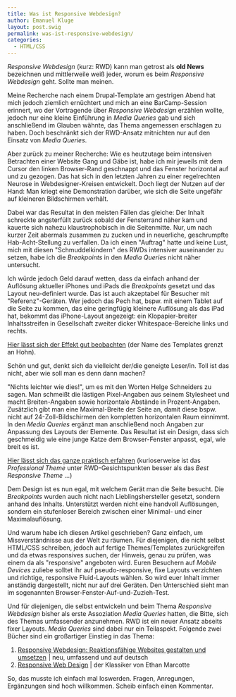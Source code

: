 ```yaml
---
title: Was ist Responsive Webdesign?
author: Emanuel Kluge
layout: post.swig
permalink: was-ist-responsive-webdesign/
categories:
  - HTML/CSS
---
```


_Responsive Webdesign_ (kurz: RWD) kann man getrost als **old News** bezeichnen und mittlerweile weiß jeder, worum es beim _Responsive Webdesign_ geht. Sollte man meinen.

Meine Recherche nach einem Drupal-Template am gestrigen Abend hat mich jedoch ziemlich ernüchtert und mich an eine BarCamp-Session erinnert, wo der Vortragende über _Responsive Webdesign_ erzählen wollte, jedoch nur eine kleine Einführung in _Media Queries_ gab und sich anschließend im Glauben wähnte, das Thema angemessen erschlagen zu haben. Doch beschränkt sich der RWD-Ansatz mitnichten nur auf den Einsatz von _Media Queries_.

Aber zurück zu meiner Recherche: Wie es heutzutage beim intensiven Betrachten einer Website Gang und Gäbe ist, habe ich mir jeweils mit dem Cursor den linken Browser-Rand geschnappt und das Fenster horizontal auf und zu gezogen. Das hat sich in den letzten Jahren zu einer regelrechten Neurose in Webdesigner-Kreisen entwickelt. Doch liegt der Nutzen auf der Hand: Man kriegt eine Demonstration darüber, wie sich die Seite ungefähr auf kleineren Bildschirmen verhält.

Dabei war das Resultat in den meisten Fällen das gleiche: Der Inhalt schreckte angsterfüllt zurück sobald der Fensterrand näher kam und kauerte sich nahezu klaustrophobisch in die Seitenmitte. Nur, um nach kurzer Zeit abermals zusammen zu zucken und in neuerliche, geschrumpfte Hab-Acht-Stellung zu verfallen. Da ich einen "Auftrag" hatte und keine Lust, mich mit diesen "Schmuddelkindern" des RWDs intensiver auseinander zu setzen, habe ich die _Breakpoints_ in den _Media Queries_ nicht näher untersucht.

Ich würde jedoch Geld darauf wetten, dass da einfach anhand der Auflösung aktueller iPhones und iPads die _Breakpoints_ gesetzt und das Layout neu-definiert wurde. Das ist auch akzeptabel für Besucher mit "Referenz"-Geräten. Wer jedoch das Pech hat, bspw. mit einem Tablet auf die Seite zu kommen, das eine geringfügig kleinere Auflösung als das iPad hat, bekommt das iPhone-Layout angezeigt: ein Klopapier-breiter Inhaltsstreifen in Gesellschaft zweiter dicker Whitespace-Bereiche links und rechts.

[Hier lässt sich der Effekt gut beobachten][best_responsive] (der Name des Templates grenzt an Hohn).

Schön und gut, denkt sich da vielleicht der/die geneigte Leser/in. Toll ist das nicht, aber wie soll man es denn dann machen?

"Nichts leichter wie dies!", um es mit den Worten Helge Schneiders zu sagen. Man schmeißt die lästigen Pixel-Angaben aus seinem Stylesheet und macht Breiten-Angaben sowie horizontale Abstände in Prozent-Angaben. Zusätzlich gibt man eine Maximal-Breite der Seite an, damit diese bspw. nicht auf 24-Zoll-Bildschirmen den kompletten horizontalen Raum einnimmt. In den _Media Queries_ ergänzt man anschließend noch Angaben zur Anpassung des Layouts der Elemente. Das Resultat ist ein Design, dass sich geschmeidig wie eine junge Katze dem Browser-Fenster anpasst, egal, wie breit es ist.

[Hier lässt sich das ganze praktisch erfahren][professional] (kurioserweise ist das _Professional Theme_ unter RWD-Gesichtspunkten besser als das _Best Responsive Theme_ &hellip;)

Dem Design ist es nun egal, mit welchem Gerät man die Seite besucht. Die _Breakpoints_ wurden auch nicht nach Lieblingshersteller gesetzt, sondern anhand des Inhalts. Unterstützt werden nicht eine handvoll Auflösungen, sondern ein stufenloser Bereich zwischen einer Minimal- und einer Maximalauflösung.

Und warum habe ich diesen Artikel geschrieben? Ganz einfach, um Missverständnisse aus der Welt zu räumen. Für diejenigen, die nicht selbst HTML/CSS schreiben, jedoch auf fertige Themes/Templates zurückgreifen und da etwas responsives suchen, der Hinweis, genau zu prüfen, was einem da als "responsive" angeboten wird. Euren Besuchern auf _Mobile Devices_ zuliebe solltet ihr auf pseudo-responsive, fixe Layouts verzichten und richtige, responsive Fluid-Layouts wählen. So wird euer Inhalt immer anständig dargestellt, nicht nur auf drei Geräten. Den Unterschied sieht man im sogenannten Browser-Fenster-Auf-und-Zuzieh-Test.

Und für diejenigen, die selbst entwickeln und beim Thema _Responsive Webdesign_ bisher als erste Assoziation _Media Queries_ hatten, die Bitte, sich des Themas umfassender anzunehmen. RWD ist ein neuer Ansatz abseits fixer Layouts. _Media Queries_ sind dabei nur ein Teilaspekt. Folgende zwei Bücher sind ein großartiger Einstieg in das Thema:

1. [Responsive Webdesign: Reaktionsfähige Websites gestalten und umsetzen][rwd_book_1]<img src="https://www.assoc-amazon.de/e/ir?t=pha5-21&#038;l=as2&#038;o=3&#038;a=3446430156" width="1" height="1" border="0" alt="" style="border:none !important; margin:0px !important;" /> | neu, umfassend und auf deutsch
2. [Responsive Web Design][rwd_book_2] | der Klassiker von Ethan Marcotte

So, das musste ich einfach mal loswerden. Fragen, Anregungen, Ergänzungen sind hoch willkommen. Scheib einfach einen Kommentar.

[best_responsive]: http://www.devsaran.com/theme/best_responsive/
[professional]: http://www.devsaran.com/theme/professional/
[rwd_book_1]: http://www.amazon.de/gp/product/3446430156/ref=as_li_ss_tl?ie=UTF8&camp=1638&creative=19454&creativeASIN=3446430156&linkCode=as2&tag=pha5-21
[rwd_book_2]: http://www.abookapart.com/products/responsive-web-design
